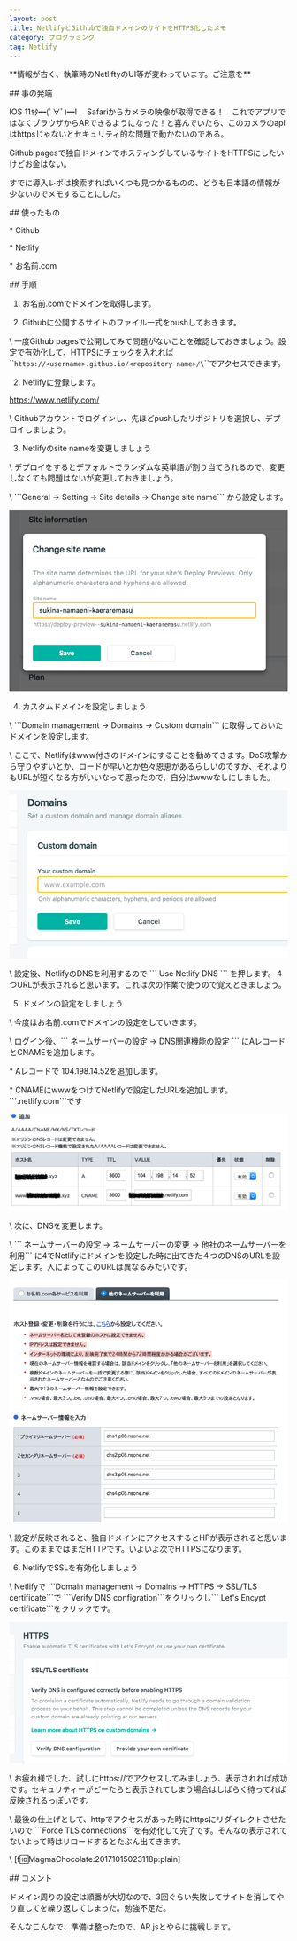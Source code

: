 ```yaml
---
layout: post
title: NetlifyとGithubで独自ドメインのサイトをHTTPS化したメモ
category: プログラミング
tag: Netlify
---
```

\*\*情報が古く、執筆時のNetliftyのUI等が変わっています。ご注意を\*\*

\## 事の発端

IOS 11ｷﾀ━(ﾟ∀ﾟ)━! 　Safariからカメラの映像が取得できる！　これでアプリではなくブラウザからARできるようになった！と喜んでいたら、このカメラのapiはhttpsじゃないとセキュリティ的な問題で動かないのである。



Github pagesで独自ドメインでホスティングしているサイトをHTTPSにしたいけどお金はない。



すでに導入レポは検索すればいくつも見つかるものの、どうも日本語の情報が少ないのでメモすることにした。





\## 使ったもの

\* Github

\* Netlify

\* お名前.com



\## 手順

1. お名前.comでドメインを取得します。

2. Githubに公開するサイトのファイル一式をpushしておきます。



\    一度Github pagesで公開してみて問題がないことを確認しておきましょう。設定で有効化して、HTTPSにチェックを入れれば\`\``https://<username>.github.io/<repository name>/\`\``でアクセスできます。

2. Netlifyに登録します。

<https://www.netlify.com/>

\    Githubアカウントでログインし、先ほどpushしたリポジトリを選択し、デプロイしましょう。



3. Netlifyのsite nameを変更しましょう



\    デプロイをするとデフォルトでランダムな英単語が割り当てられるので、変更しなくても問題はないが変更しておきましょう。



\    \`\`\`General -> Setting -> Site details -> Change site name\`\`\` から設定します。

![](/images/uploads/20171015014625.png)





4. カスタムドメインを設定しましょう



\    \`\`\`Domain management -> Domains -> Custom domain\`\`\` に取得しておいたドメインを設定します。

\    ここで、Netlifyはwww付きのドメインにすることを勧めてきます。DoS攻撃から守りやすいとか、ロードが早いとか色々恩恵があるらしいのですが、それよりもURLが短くなる方がいいなって思ったので、自分はwwwなしにしました。

![](/images/uploads/20171015015607.png)



\    設定後、NetlifyのDNSを利用するので \`\`\` Use Netlify DNS \`\`\` を押します。４つURLが表示されると思います。これは次の作業で使うので覚えときましょう。



5. ドメインの設定をしましょう



\    今度はお名前.comでドメインの設定をしていきます。



\    ログイン後、\`\`\` ネームサーバーの設定 -> DNS関連機能の設定 \`\`\` にAレコードとCNAMEを追加します。

\* Aレコードで 104.198.14.52を追加します。

\* CNAMEにwwwをつけてNetlifyで設定したURLを追加します。\`\`\`<site name>.netlify.com\`\`\`です



![](/images/uploads/20171015021014.png)





\    次に、DNSを変更します。



\    \`\`\` ネームサーバーの設定 -> ネームサーバーの変更 -> 他社のネームサーバーを利用\`\`\` に4でNetlifyにドメインを設定した時に出てきた４つのDNSのURLを設定します。人によってこのURLは異なるみたいです。



![](/images/uploads/20171015021555.png)



\    設定が反映されると、独自ドメインにアクセスするとHPが表示されると思います。このままではまだHTTPです。いよいよ次でHTTPSになります。



6. NetlifyでSSLを有効化しましょう



\    Netlifyで \`\`\`Domain management -> Domains -> HTTPS -> SSL/TLS certificate\`\`\`で \`\`\`Verify DNS configration\`\`\`をクリックし\`\`\` Let's Encypt certificate\`\`\`をクリックです。



![](/images/uploads/20171015022037.png)





\    お疲れ様でした、試しにhttps://でアクセスしてみましょう、表示されれば成功です。セキュリティーがどーたらと表示されてしまう場合はしばらく待ってれば反映されるっぽいです。



\    最後の仕上げとして、httpでアクセスがあった時にhttpsにリダイレクトさせたいので \`\`\`Force TLS connections\`\`\`を有効化して完了です。そんなの表示されてないよって時はリロードするとたぶん出てきます。



\    \[f:id:MagmaChocolate:20171015023118p:plain]





\## コメント



ドメイン周りの設定は順番が大切なので、3回ぐらい失敗してサイトを消してやり直してを繰り返してしまった。勉強不足だ。

そんなこんなで、準備は整ったので、AR.jsとやらに挑戦します。
